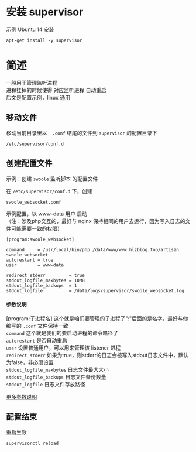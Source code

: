 # 安装 supervisor

示例 Ubuntu 14 安装

    apt-get install -y supervisor

# 简述

一般用于管理监听进程  
进程挂掉的时候使得 对应监听进程 自动重启  
后文是配置示例，linux 通用  

## 移动文件

移动当前目录里以　`.conf` 结尾的文件到 `supervisor` 的配置目录下

    /etc/supervisor/conf.d

## 创建配置文件
示例：创建 `swoole` 监听脚本 的配置文件

在 `/etc/supervisor/conf.d` 下，创建

    swoole_websocket.conf

示例配置，以 www-data 用户 启动  
（注：涉及php交互的，最好与 nginx 保持相同的用户去运行，因为写入日志的文件可能需要一致的权限）

    [program:swoole_websocket]
    
    command     = /usr/local/bin/php /data/www/www.hlzblog.top/artisan swoole websocket 
    autorestart = true
    user        = www-data
    
    redirect_stderr         = true
    stdout_logfile_maxbytes = 10MB
    stdout_logfile_backups  = 1
    stdout_logfile          = /data/logs/supervisor/swoole_websocket.log

#### 参数说明

[program:子进程名] 这个就是咱们要管理的子进程了":"后面的是名字，最好与你编写的 `.conf` 文件保持一致  
`command` 这个就是我们的要启动进程的命令路径了  
`autorestart` 是否自动重启  
`user` 设置普通用户，可以用来管理该 listener 进程  
`redirect_stderr` 如果为true，则stderr的日志会被写入stdout日志文件中，默认为false，非必须设置  
`stdout_logfile_maxbytes` 日志文件最大大小  
`stdout_logfile_backups` 日志文件备份数量  
`stdout_logfile` 日志文件存放路径  

[更多参数说明](https://www.cnblogs.com/xuezhigu/p/7660203.html)  

## 配置结束

重启生效 

    supervisorctl reload  
